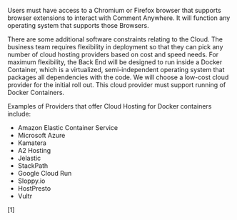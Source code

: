 
Users must have access to a Chromium or Firefox browser that supports browser extensions to interact with Comment Anywhere. It will function any operating system that supports those Browsers.

There are some additional software constraints relating to the Cloud. The business team requires flexibility in deployment so that they can pick any number of cloud hosting providers based on cost and speed needs. For maximum flexibility, the Back End will be designed to run inside a Docker Container, which is a virtualized, semi-independent operating system that packages all dependencies with the code. We will choose a low-cost cloud provider for the initial roll out. This cloud provider must support running of Docker Containers.

Examples of Providers that offer Cloud Hosting for Docker containers include:

- Amazon Elastic Container Service
- Microsoft Azure
- Kamatera
- A2 Hosting
- Jelastic
- StackPath
- Google Cloud Run
- Sloppy.io
- HostPresto
- Vultr

[1]